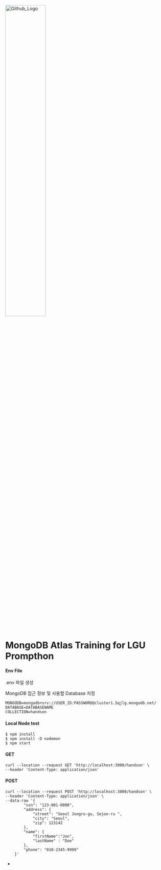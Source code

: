 <img src="https://companieslogo.com/img/orig/MDB_BIG-ad812c6c.png?t=1648915248" width="50%" title="Github_Logo"/> <br>

# MongoDB Atlas Training for LGU Prompthon

#### Env File
.env 파일 생성

MongoDB 접근 정보 및 사용할 Database 지정    
````
MONGODB=mongodb+srv://USER_ID:PASSWORD@cluster1.5qjlg.mongodb.net/
DATABASE=DATABASENAME
COLLECTION=handson
````

#### Local Node test 

`````
$ npm install
$ npm install -D nodemon
$ npm start
`````

#### GET
````
curl --location --request GET 'http://localhost:3000/handson' \
--header 'Content-Type: application/json'
````

#### POST
`````
curl --location --request POST 'http://localhost:3000/handson' \
--header 'Content-Type: application/json' \
--data-raw '{
        "ssn": "123-001-0000",
        "address": {
            "street": "Seoul Jongro-gu, Sejon-ru ",
            "city": "Seoul",
            "zip": 123142
        },
        "name": {
            "firstName":"Jon",
            "lastName" : "Doe"
        },
        "phone": "010-2345-9999"
    }'
`````


-